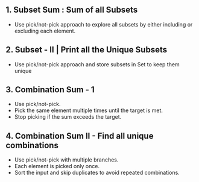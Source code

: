 ## 1. Subset Sum : Sum of all Subsets

- Use pick/not-pick approach to explore all subsets by either including or excluding each element.


## 2. Subset - II | Print all the Unique Subsets
- Use pick/not-pick approach and store subsets in Set to keep them unique

## 3. Combination Sum - 1
- Use pick/not-pick.
- Pick the same element multiple times until the target is met.
- Stop picking if the sum exceeds the target.

## 4. Combination Sum II - Find all unique combinations
- Use pick/not-pick with multiple branches.
- Each element is picked only once.
- Sort the input and skip duplicates to avoid repeated combinations.

